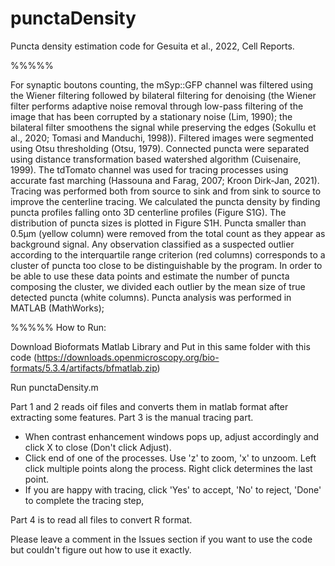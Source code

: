 # punctaDensity
Puncta density estimation code for Gesuita et al., 2022, Cell Reports.

%%%%%

For synaptic boutons counting, the mSyp::GFP channel was filtered using the Wiener filtering followed by bilateral filtering for denoising (the Wiener filter performs adaptive noise removal through low-pass filtering of the image that has been corrupted by a stationary noise (Lim, 1990); the bilateral filter smoothens the signal while preserving the edges (Sokullu et al., 2020; Tomasi and Manduchi, 1998)). Filtered images were segmented using Otsu thresholding (Otsu, 1979). Connected puncta were separated using distance transformation based watershed algorithm (Cuisenaire, 1999). The tdTomato channel was used for tracing processes using accurate fast marching (Hassouna and Farag, 2007; Kroon Dirk-Jan, 2021). Tracing was performed both from source to sink and from sink to source to improve the centerline tracing. We calculated the puncta density by finding puncta profiles falling onto 3D centerline profiles (Figure S1G). The distribution of puncta sizes is plotted in Figure S1H. Puncta smaller than 0.5µm (yellow column) were removed from the total count as they appear as background signal. Any observation classified as a suspected outlier according to the interquartile range criterion (red columns) corresponds to a cluster of puncta too close to be distinguishable by the program. In order to be able to use these data points and estimate the number of puncta composing the cluster, we divided each outlier by the mean size of true detected puncta (white columns). Puncta analysis was performed in MATLAB (MathWorks); 

%%%%%
How to Run:

Download Bioformats Matlab Library and Put in this same folder with this code
(https://downloads.openmicroscopy.org/bio-formats/5.3.4/artifacts/bfmatlab.zip)

Run punctaDensity.m

Part 1 and 2 reads oif files and converts them in matlab format after extracting some features.
Part 3 is the manual tracing part. 

- When contrast enhancement windows pops up, adjust accordingly and click X to close (Don't click Adjust).
- Click end of one of the processes. Use 'z' to zoom, 'x' to unzoom. Left click multiple points along the process. Right click determines the last point.
- If you are happy with tracing, click 'Yes' to accept, 'No' to reject, 'Done' to complete the tracing step,

Part 4 is to read all files to convert R format.

Please leave a comment in the Issues section if you want to use the code but couldn't figure out how to use it exactly.
